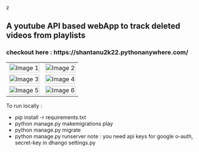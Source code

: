 z<h2>A youtube API based webApp to track deleted videos from playlists</h2>

<h3>checkout here : https://shantanu2k22.pythonanywhere.com/</h3>

<table style="width:100%; border-collapse: collapse; border: none;">
  <tr>
    <td style="width:50%;"><img src="https://github.com/Shantanu2k19/meTube/assets/47878607/e899d322-6644-4a6c-be64-f4c0bd26cc98" alt="Image 1" style="width:100%;height:auto;"/></td>
    <td style="width:50%;"><img src="https://github.com/Shantanu2k19/meTube/assets/47878607/bc3914fb-936f-4fa5-8ea5-bd3a750bda14" alt="Image 2" style="width:100%;height:auto;"/></td>

  </tr>
  <tr>
    <td style="width:50%;"><img src="https://github.com/Shantanu2k19/meTube/assets/47878607/07cc461d-3b55-4b4c-a410-66dba499c858" alt="Image 3" style="width:100%;height:auto;"/></td>
    <td style="width:50%;"><img src="https://github.com/Shantanu2k19/meTube/assets/47878607/69a293a0-92d9-4339-aa4d-e12756dfc082" alt="Image 4" style="width:100%;height:auto;"/></td>
  </tr>
  <tr>
    <td style="width:50%;"><img src="https://github.com/Shantanu2k19/meTube/assets/47878607/7dc12fbd-7065-4579-b211-4ce25e6a57af" alt="Image 5" style="width:100%;height:auto;"/></td>
    <td style="width:50%;"><img src="https://github.com/Shantanu2k19/meTube/assets/47878607/7f1dab62-8857-4c13-9d37-95bd22bcb924" alt="Image 6" style="width:100%;height:auto;"/></td>
  </tr>
</table>

To run locally : 
- pip install -r requirements.txt
- python manage.py makemigrations play
- python manage.py migrate
- python manage.py runserver 
note : you need api keys for google o-auth, secret-key in dhango settings.py

